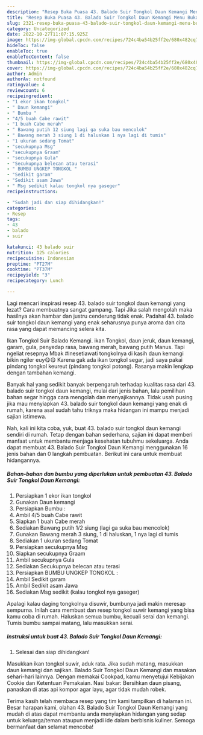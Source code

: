 ```yaml
---
description: "Resep Buka Puasa 43. Balado Suir Tongkol Daun Kemangi Menu Buka Puas"
title: "Resep Buka Puasa 43. Balado Suir Tongkol Daun Kemangi Menu Buka Puas"
slug: 2321-resep-buka-puasa-43-balado-suir-tongkol-daun-kemangi-menu-buka-puas
category: Uncategorized
date: 2022-10-27T11:07:15.925Z
image: https://img-global.cpcdn.com/recipes/724c4ba54b25ff2e/680x482cq70/43-balado-suir-tongkol-daun-kemangi-foto-resep-utama.jpg
hideToc: false
enableToc: true
enableTocContent: false
thumbnail: https://img-global.cpcdn.com/recipes/724c4ba54b25ff2e/680x482cq70/43-balado-suir-tongkol-daun-kemangi-foto-resep-utama.jpg
cover: https://img-global.cpcdn.com/recipes/724c4ba54b25ff2e/680x482cq70/43-balado-suir-tongkol-daun-kemangi-foto-resep-utama.jpg
author: Admin
authorAv: notfound
ratingvalue: 4
reviewcount: 6
recipeingredient:
- "1 ekor ikan tongkol"
- " Daun kemangi"
- " Bumbu "
- "4/5 buah Cabe rawit"
- "1 buah Cabe merah"
- " Bawang putih 12 siung lagi ga suka bau mencolok"
- " Bawang merah 3 siung 1 di haluskan 1 nya lagi di tumis"
- "1 ukuran sedang Tomat"
- "secukupnya Msg"
- "secukupnya Graam"
- "secukupnya Gula"
- "Secukupnya belecan atau terasi"
- " BUMBU UNGKEP TONGKOL "
- "Sedikit garam"
- "Sedikit asam Jawa"
- " Msg sedikit kalau tongkol nya gaseger"
recipeinstructions:

- "Sudah jadi dan siap dihidangkan!"
categories:
- Resep
tags:
- 43
- balado
- suir

katakunci: 43 balado suir 
nutrition: 125 calories
recipecuisine: Indonesian
preptime: "PT27M"
cooktime: "PT37M"
recipeyield: "3"
recipecategory: Lunch

---
```



Lagi mencari inspirasi resep 43. balado suir tongkol daun kemangi yang lezat? Cara membuatnya sangat gampang. Tapi Jika salah mengolah maka hasilnya akan hambar dan justru cenderung tidak enak. Padahal 43. balado suir tongkol daun kemangi yang enak seharusnya punya aroma dan cita rasa yang dapat memancing selera kita.


Ikan Tongkol Suir Balado Kemangi. ikan Tongkol, daun jeruk, daun kemangi, garam, gula, penyedap rasa, bawang merah, bawang putih Manus. Tapi ngeliat resepnya Mbak #inesetiawati tongkolnya di kasih daun kemangi bikin ngiler euy😋😋 Karena gak ada ikan tongkol segar, jadi saya pakai pindang tongkol keureut (pindang tongkol potong). Rasanya makin lengkap dengan tambahan kemangi.

Banyak hal yang sedikit banyak berpengaruh terhadap kualitas rasa dari 43. balado suir tongkol daun kemangi, mulai dari jenis bahan, lalu pemilihan bahan segar hingga cara mengolah dan menyajikannya. Tidak usah pusing jika mau menyiapkan 43. balado suir tongkol daun kemangi yang enak di rumah, karena asal sudah tahu triknya maka hidangan ini mampu menjadi sajian istimewa.


Nah, kali ini kita coba, yuk, buat 43. balado suir tongkol daun kemangi sendiri di rumah. Tetap dengan bahan sederhana, sajian ini dapat memberi manfaat untuk membantu menjaga kesehatan tubuhmu sekeluarga. Anda dapat membuat 43. Balado Suir Tongkol Daun Kemangi menggunakan 16 jenis bahan dan 0 langkah pembuatan. Berikut ini cara untuk membuat hidangannya.

<!--inarticleads1-->

##### Bahan-bahan dan bumbu yang diperlukan untuk pembuatan 43. Balado Suir Tongkol Daun Kemangi:

1. Persiapkan 1 ekor ikan tongkol
1. Gunakan  Daun kemangi
1. Persiapkan  Bumbu :
1. Ambil 4/5 buah Cabe rawit
1. Siapkan 1 buah Cabe merah
1. Sediakan  Bawang putih 1/2 siung (lagi ga suka bau mencolok)
1. Gunakan  Bawang merah 3 siung, 1 di haluskan, 1 nya lagi di tumis
1. Sediakan 1 ukuran sedang Tomat
1. Persiapkan secukupnya Msg
1. Siapkan secukupnya Graam
1. Ambil secukupnya Gula
1. Sediakan Secukupnya belecan atau terasi
1. Persiapkan  BUMBU UNGKEP TONGKOL :
1. Ambil Sedikit garam
1. Ambil Sedikit asam Jawa
1. Sediakan  Msg sedikit (kalau tongkol nya gaseger)


Apalagi kalau daging tongkolnya disuwir, bumbunya jadi makin meresap sempurna. Inilah cara membuat dan resep tongkol suwir kemangi yang bisa kamu coba di rumah. Haluskan semua bumbu, kecuali serai dan kemangi. Tumis bumbu sampai matang, lalu masukkan serai. 

<!--inarticleads2-->

##### Instruksi untuk buat 43. Balado Suir Tongkol Daun Kemangi:


1. Selesai dan siap dihidangkan!

Masukkan ikan tongkol suwir, aduk rata. Jika sudah matang, masukkan daun kemangi dan sajikan. Balado Suir Tongkol Daun Kemangi dan masakan sehari-hari lainnya. Dengan memakai Cookpad, kamu menyetujui Kebijakan Cookie dan Ketentuan Pemakaian. Nasi bakar: Bersihkan daun pisang, panaskan di atas api kompor agar layu, agar tidak mudah robek. 

Terima kasih telah membaca resep yang tim kami tampilkan di halaman ini. Besar harapan kami, olahan 43. Balado Suir Tongkol Daun Kemangi yang mudah di atas dapat membantu anda menyiapkan hidangan yang sedap untuk keluarga/teman ataupun menjadi ide dalam berbisnis kuliner. Semoga bermanfaat dan selamat mencoba!
